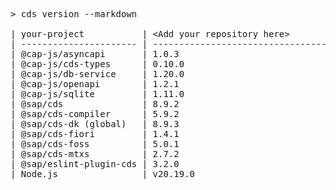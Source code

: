 <!-- this file is automatically generated and updated by a github action -->
<pre class="log">
> cds version --markdown

| your-project           | &lt;Add your repository here&gt;              |
| ---------------------- | --------------------------------------- |
| @cap-js/asyncapi       | 1.0.3                                   |
| @cap-js/cds-types      | 0.10.0                                  |
| @cap-js/db-service     | 1.20.0                                  |
| @cap-js/openapi        | 1.2.1                                   |
| @cap-js/sqlite         | 1.11.0                                  |
| @sap/cds               | 8.9.2                                   |
| @sap/cds-compiler      | 5.9.2                                   |
| @sap/cds-dk (global)   | 8.9.3                                   |
| @sap/cds-fiori         | 1.4.1                                   |
| @sap/cds-foss          | 5.0.1                                   |
| @sap/cds-mtxs          | 2.7.2                                   |
| @sap/eslint-plugin-cds | 3.2.0                                   |
| Node.js                | v20.19.0                                |
</pre>
